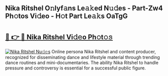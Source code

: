 ## Nika Ritshel O𝚗lyf𝚊ns Le𝚊𝚔ed N𝚞𝚍es - Part-Zw4 Ph𝚘tos Vi𝚍eo - H𝚘t Part Le𝚊𝚔s OaTgG

# <h2><a href="http://hf8bctt.feru.top/?c=Nika+Ritshel">🔗 👉 🔴 Nika Ritshel Vi𝚍𝚎o Ph𝚘t𝚘𝚜</a></h2>

[![Nika Ritshel Nu𝚍𝚎s](https://i.imgur.com/0TWrTi3.gif)](http://hf8bctt.feru.top/?c=Nika+Ritshel)
Online persona Nika Ritshel and content producer, recognized for disseminating dance and lifestyle material through trending dance routines and mini-documentaries. The ability Nika Ritshel to handle pressure and controversy is essential for a successful public figure. 

